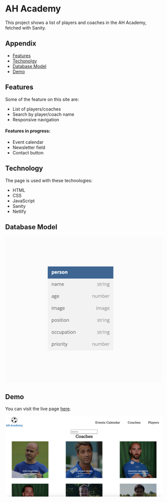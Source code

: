 
# AH Academy

This project shows a list of players and coaches in the AH Academy, fetched with Sanity.




## Appendix

- [Features](#features)
- [Techonolgy](#technology)
- [Database Model](#database-model)
- [Demo](#demo)



## Features

Some of the feature on this site are:
- List of players/coaches
- Search by player/coach name
- Responsive navigation

#### Features in progress:
- Event calendar
- Newsletter field
- Contact button



## Technology
The page is used with these technologies:
- HTML
- CSS
- JavaScript
- Sanity
- Netlify
## Database Model

![Database Model](/_app/assets/images/database-model.png)

## Demo

You can visit the live page [here](https://ah-academy.netlify.app/).

![Demo preview](https://raw.githubusercontent.com/Abdi199/Ahacademy/main/_app/assets/images/demo-preview.png?token=GHSAT0AAAAAAB7NXWTSFA72MWZL4OIWSIGGZDYKJ5A)




